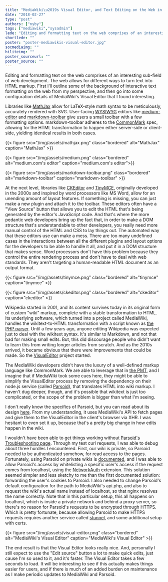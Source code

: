 ```yaml
---
title: "MediaWiki\u2019s Visual Editor, and Text Editing on the Web in General"
date: "2018-02-27"
type: "post"
authors: ["nyby"]
tags: ["mediawiki","sysadmin"]
lede: "Editing and formatting text on the web comprises of an interesting sub-field of web development. The web allows for different ways to turn text into HTML markup. First I'll outline some of the background of interactive text formatting on the web from my perspective, and then go into some configuration details of MediaWiki's Visual Editor that I found interesting."
shortlede: ""
poster: "poster-mediawikis-visual-editor.jpg"
socmediaimg: ""
hiliteimg: ""
poster_sourceurl: ""
poster_source: ""
---
```

Editing and formatting text on the web comprises of an interesting sub-field of web development. The web allows for different ways to turn text into HTML markup. First I'll outline some of the background of interactive text formatting on the web from my perspective, and then go into some configuration details of MediaWiki's Visual Editor that I found interesting.

Libraries like [MathJax](https://www.mathjax.org/) allow for LaTeX-style math syntax to be meticulously, accurately rendered with SVG. User-facing [WYSIWYG](https://en.wikipedia.org/wiki/WYSIWYG) editors like [medium-editor](https://yabwe.github.io/medium-editor/) and [markdown-toolbar](https://github.com/nikolas/markdown-toolbar#markdown-toolbar-) give users a small toolbar with a few formatting options. markdown-toolbar adheres to the [CommonMark](http://commonmark.org/) spec, allowing for the HTML transformation to happen either server-side or client-side, yielding identical results in both cases.

{{< figure src="/img/assets/mathjax.png"
class="bordered" alt="MathJax" caption="MathJax" >}}

{{< figure src="/img/assets/medium.png" class="bordered" alt="medium.com's editor" caption="medium.com's editor">}}

{{< figure src="/img/assets/markdown-toolbar.png" class="bordered" alt="markdown-toolbar" caption="markdown-toolbar" >}}


At the next level, libraries like [CKEditor](https://ckeditor.com/) and [TinyMCE](https://www.tinymce.com/), originally developed in the 2000s and inspired by word processors like MS Word, allow for an unending amount of layout features. If something is missing, you can just make a new plugin and attach it to the toolbar. These editors often have a "View Source" button that allows you to edit the HTML that's being generated by the editor's JavaScript code. And that's where the more pedantic web developers bring up the fact that, in order to make a DOM structure that's understandable to other developers, you really need more manual control of the HTML and CSS to lay things out. The automated way that these editors use can make a mess. There are too many undefined cases in the interactions between all the different plugins and layout options for the developers to be able to handle it all, and put it in a DOM structure that makes sense. Word processors don't have this problem because they control the entire rendering process and don't have to deal with web standards. They aren't targeting a human-readable HTML document as an output format.

{{< figure src="/img/assets/tinymce.png" class="bordered" alt="tinymce" caption="tinymce" >}}

{{< figure src="/img/assets/ckeditor.png" class="bordered" alt="ckeditor" caption="ckeditor" >}}

 Wikipedia started in 2001, and its content survives today in its original form of custom "wiki" markup, complete with a stable transformation to HTML. Its underlying software, which turned into a project called MediaWiki, handles the wikitext-to-HTML transformation with a script known as [the PHP parser](https://www.mediawiki.org/wiki/Parsing). Until a few years ago, anyone editing Wikipedia was expected just to deal with the wikitext syntax. It's similar to Markdown, and not that bad for making small edits. But, this did discourage people who didn't want to learn this from writing longer articles from scratch. And as the 2010s arrived, it became obvious that there were improvements that could be made. So the [VisualEditor](https://www.mediawiki.org/wiki/VisualEditor) project started.

The MediaWiki developers didn't have the luxury of a well-defined markup language like CommonMark. We are able to leverage that in [the PMT](https://github.com/ccnmtl/dmt), and I imagine that if MediaWiki took some cues here, they might be able to simplify the VisualEditor process by removing the dependency on their node.js service (called [Parsoid](https://www.mediawiki.org/wiki/Parsoid)), that translates HTML into wiki markup. I haven't dug deeper, though, and it's possible that wikitext is just too complicated, or the scope of the problem is bigger than what I'm seeing.

I don't really know the specifics of Parsoid, but you can read about its design [here](https://blog.wikimedia.org/2013/03/04/parsoid-how-wikipedia-catches-up-with-the-web/). From my understanding, it uses MediaWiki's API to fetch pages and give them to the VisualEditor in the client's browser via XHR. I was hesitant to even set it up, because that's a pretty big change in how edits happen in the wiki.

I wouldn't have been able to get things working without [Parsoid's Troubleshooting page](https://www.mediawiki.org/wiki/Parsoid/Troubleshooting). Through my test curl requests, I was able to debug about three hurdles I encountered. First, our wiki is private, so Parsoid needed to be authenticated somehow, for read access to the pages. Fortunately, using Parsoid on private wikis is [documented](https://www.mediawiki.org/wiki/Extension:VisualEditor#Linking_with_Parsoid_in_private_wikis), and I was able to allow Parsoid's access by whitelisting a specific user's access if the request comes from localhost, using the [NetworkAuth](https://www.mediawiki.org/wiki/Extension:NetworkAuth) extension. This solution seemed simpler and less sketchy to me than the first documented solution: forwarding the user's cookies to Parsoid. I also needed to change Parsoid's default configuration for the path to MediaWiki's api.php, and also to request the wiki's actual name instead of localhost, so that nginx resolves the name correctly. Note that in this particular setup, this all happens on localhost, which is inside a private network and behind a proxy server, so there's no reason for Parsoid's requests to be encrypted through HTTPS. Which is pretty fortunate, because allowing Parsoid to make HTTPS requests requires another service called [stunnel](https://www.mediawiki.org/wiki/Extension:VisualEditor#Parsoid_over_HTTPS), and some additional setup with certs.

{{< figure src="/img/assets/visual-editor.png" class="bordered" alt="MediaWiki's Visual Editor" caption="MediaWiki's Visual Editor" >}}

The end result is that the Visual Editor looks really nice. And, personally I still expect to use the "Edit source" button a lot to make quick edits, just cause I'm so used to it, and it's faster. The Visual Editor takes a few seconds to load. It will be interesting to see if this actually makes things easier for users, and if there is much of an added burden on maintenance as I make periodic updates to MediaWiki and Parsoid.

